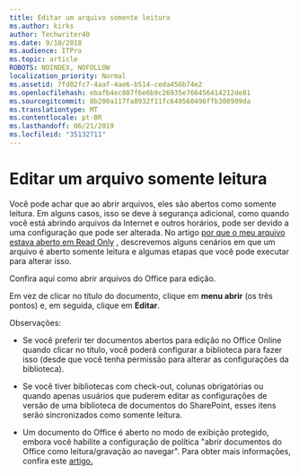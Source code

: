 ```yaml
---
title: Editar um arquivo somente leitura
ms.author: kirks
author: Techwriter40
ms.date: 9/10/2018
ms.audience: ITPro
ms.topic: article
ROBOTS: NOINDEX, NOFOLLOW
localization_priority: Normal
ms.assetid: 7fd02fc7-4aaf-4ae6-b514-ceda456b74e2
ms.openlocfilehash: ebafb4ec807f6e6b9c26935e766456414212de81
ms.sourcegitcommit: 8b200a117fa8932f11fc649560496ffb308909da
ms.translationtype: MT
ms.contentlocale: pt-BR
ms.lasthandoff: 06/21/2019
ms.locfileid: "35132711"
---
```

# <a name="edit-a-read-only-file"></a>Editar um arquivo somente leitura

Você pode achar que ao abrir arquivos, eles são abertos como somente leitura. Em alguns casos, isso se deve à segurança adicional, como quando você está abrindo arquivos da Internet e outros horários, pode ser devido a uma configuração que pode ser alterada. No artigo [por que o meu arquivo estava aberto em Read Only](https://support.office.com/article/Why-did-my-file-open-read-only-3ab4b792-da50-4b38-8628-14c64e1f1d15) , descrevemos alguns cenários em que um arquivo é aberto somente leitura e algumas etapas que você pode executar para alterar isso.

Confira aqui como abrir arquivos do Office para edição.

Em vez de clicar no título do documento, clique em **menu abrir** (os três pontos) e, em seguida, clique em **Editar**.

Observações:

- Se você preferir ter documentos abertos para edição no Office Online quando clicar no título, você poderá configurar a biblioteca para fazer isso (desde que você tenha permissão para alterar as configurações da biblioteca).

- Se você tiver bibliotecas com check-out, colunas obrigatórias ou quando apenas usuários que puderem editar as configurações de versão de uma biblioteca de documentos do SharePoint, esses itens serão sincronizados como somente leitura.

- Um documento do Office é aberto no modo de exibição protegido, embora você habilite a configuração de política "abrir documentos do Office como leitura/gravação ao navegar". Para obter mais informações, confira este [artigo.](https://support.microsoft.com/help/983047/an-office-document-opens-in-protected-view-even-though-you-enable-the)

